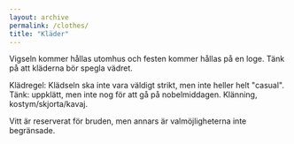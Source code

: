 ```yaml
---
layout: archive
permalink: /clothes/
title: "Kläder"
---
```

Vigseln kommer hållas utomhus och festen kommer hållas på en loge. Tänk på att kläderna bör spegla vädret.

Klädregel: Klädseln ska inte vara väldigt strikt, men inte heller helt "casual". Tänk: uppklätt, men inte nog för att gå på nobelmiddagen. Klänning, kostym/skjorta/kavaj.

Vitt är reserverat för bruden, men annars är valmöjligheterna inte begränsade. 
